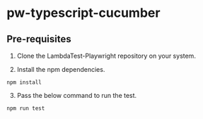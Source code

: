 # pw-typescript-cucumber

## Pre-requisites

1. Clone the LambdaTest-Playwright repository on your system.

2. Install the npm dependencies.

```
npm install
```
3. Pass the below command to run the test.

```
npm run test
```
